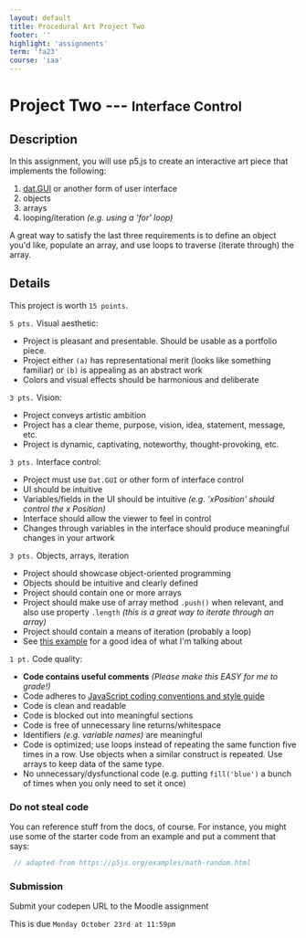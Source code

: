 ```yaml
---
layout: default
title: Procedural Art Project Two
footer: ''
highlight: 'assignments'
term: 'fa23'
course: 'iaa'
---
```

# Project Two --- <small>Interface Control</small>
## Description
In this assignment, you will use p5.js to create an interactive art piece that implements the following:

1. [dat.GUI](https://github.com/dataarts/dat.gui/blob/master/API.md) or another form of user interface
2. objects
3. arrays
4. looping/iteration _(e.g. using a 'for' loop)_

A great way to satisfy the last three requirements is to define an object you'd like, populate an array, and use loops to traverse (iterate through) the array.

## Details
This project is worth `15 points`.

`5 pts.` Visual aesthetic:
* Project is pleasant and presentable. Should be usable as a portfolio piece.
* Project either `(a)` has representational merit (looks like something familiar) or `(b)` is appealing as an abstract work
* Colors and visual effects should be harmonious and deliberate

`3 pts.` Vision:
* Project conveys artistic ambition
* Project has a clear theme, purpose, vision, idea, statement, message, etc.
* Project is dynamic, captivating, noteworthy, thought-provoking, etc.

`3 pts.` Interface control:
* Project must use `Dat.GUI` or other form of interface control
* UI should be intuitive
* Variables/fields in the UI should be intuitive _(e.g. 'xPosition' should control the x Position)_
* Interface should allow the viewer to feel in control
* Changes through variables in the interface should produce meaningful changes in your artwork

`3 pts.` Objects, arrays, iteration
* Project should showcase object-oriented programming
* Objects should be intuitive and clearly defined
* Project should contain one or more arrays
* Project should make use of array method `.push()` when relevant, and also use property `.length` _(this is a great way to iterate through an array)_
* Project should contain a means of iteration (probably a loop)
* See [this example](https://p5js.org/examples/objects-array-of-objects.html) for a good idea of what I'm talking about

`1 pt.` Code quality:
* __Code contains useful comments__ _(Please make this EASY for me to grade!)_
* Code adheres to [JavaScript coding conventions and style guide](https://www.w3schools.com/js/js_conventions.asp)
* Code is clean and readable
* Code is blocked out into meaningful sections
* Code is free of unnecessary line returns/whitespace
* Identifiers _(e.g. variable names)_ are meaningful
* Code is optimized; use loops instead of repeating the same function five times in a row. Use objects when a similar construct is repeated. Use arrays to keep data of the same type.
* No unnecessary/dysfunctional code (e.g. putting `fill('blue')` a bunch of times when you only need to set it once)


### Do not steal code
You can reference stuff from the docs, of course. For instance, you might use some of the starter code from an example and put a comment that says:

```js
 // adapted from https://p5js.org/examples/math-random.html
```

### Submission
Submit your codepen URL to the Moodle assignment

This is due `Monday October 23rd at 11:59pm`